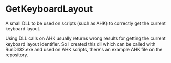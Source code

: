 # GetKeyboardLayout
A small DLL to be used on scripts (such as AHK) to correctly get the current keyboard layout.

Using DLL calls on AHK usually returns wrong results for getting the current keyboard layout identifier. So I created this dll which can be called with RunDll32.exe and used on AHK scripts, there's an example AHK file on the repository.
